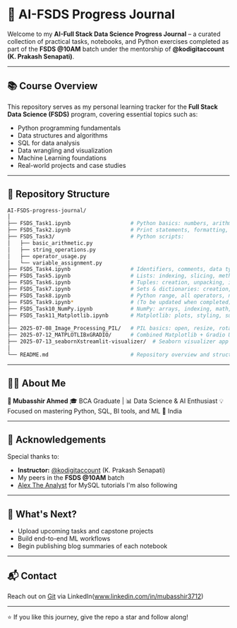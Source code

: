 # 🧠 AI-FSDS Progress Journal

Welcome to my **AI-Full Stack Data Science Progress Journal** – a curated collection of practical tasks, notebooks, and Python exercises completed as part of the **FSDS @10AM** batch under the mentorship of **@kodigitaccount (K. Prakash Senapati)**.

---

## 📚 Course Overview

This repository serves as my personal learning tracker for the **Full Stack Data Science (FSDS)** program, covering essential topics such as:

- Python programming fundamentals
- Data structures and algorithms
- SQL for data analysis
- Data wrangling and visualization
- Machine Learning foundations
- Real-world projects and case studies

---

## 📂 Repository Structure

```bash
AI-FSDS-progress-journal/
│
├── FSDS_Task1.ipynb                   # Python basics: numbers, arithmetic, strings
├── FSDS_Task2.ipynb                   # Print statements, formatting, f-strings
├── FSDS_Task3/                        # Python scripts:
│   ├── basic_arithmetic.py
│   ├── string_operations.py
│   ├── operator_usage.py
│   └── variable_assignment.py
├── FSDS_Task4.ipynb                   # Identifiers, comments, data types
├── FSDS_Task5.ipynb                   # Lists: indexing, slicing, methods
├── FSDS_Task6.ipynb                   # Tuples: creation, unpacking, iteration
├── FSDS_Task7.ipynb                   # Sets & dictionaries: creation, operations, loops
├── FSDS_Task8.ipynb                   # Python range, all operators, number systems
├── FSDS_Task9.ipynb*                  # (To be updated when completed)
├── FSDS_Task10_NumPy.ipynb            # NumPy: arrays, indexing, math, random, utils
├── FSDS_Task11_Matplotlib.ipynb       # Matplotlib: plots, styling, subplots
│
├── 2025-07-08_Image_Processing_PIL/   # PIL basics: open, resize, rotate, filters
├── 2025-07-12_MATPLOTLIBxGRADIO/      # Combined Matplotlib + Gradio UI project
├── 2025-07-13_seabornXstreamlit-visualizer/  # Seaborn visualizer app with Streamlit
│
└── README.md                          # Repository overview and structure

```

---

## 🧑‍🎓 About Me

**👤 Mubasshir Ahmed**
🎓 BCA Graduate | 📊 Data Science & AI Enthusiast
💡 Focused on mastering Python, SQL, BI tools, and ML
📍 India

---

## 📣 Acknowledgements

Special thanks to:

- **Instructor:** [@kodigitaccount](https://github.com/kodigitaccount) (K. Prakash Senapati)
- My peers in the **FSDS @10AM** batch
- [Alex The Analyst](https://www.youtube.com/c/AlexTheAnalyst) for MySQL tutorials I'm also following

---

## 🚀 What's Next?

- Upload upcoming tasks and capstone projects
- Build end-to-end ML workflows
- Begin publishing blog summaries of each notebook

---

## 📬 Contact

Reach out on [Git](https://github.com/mubasshirahmed-3712) via LinkedIn(www.linkedin.com/in/mubasshir3712)

---

⭐ If you like this journey, give the repo a star and follow along!
